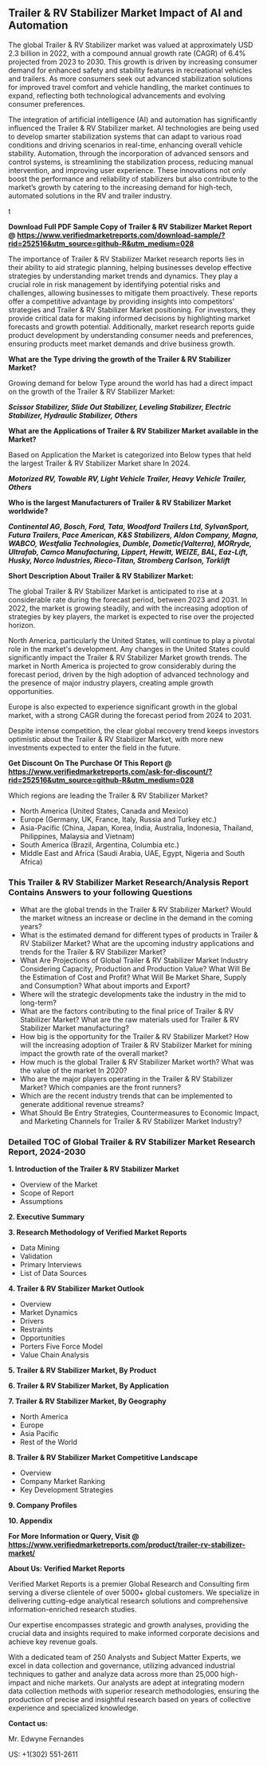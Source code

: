 <h2>Trailer & RV Stabilizer Market Impact of AI and Automation</h2><p>The global Trailer & RV Stabilizer market was valued at approximately USD 2.3 billion in 2022, with a compound annual growth rate (CAGR) of 6.4% projected from 2023 to 2030. This growth is driven by increasing consumer demand for enhanced safety and stability features in recreational vehicles and trailers. As more consumers seek out advanced stabilization solutions for improved travel comfort and vehicle handling, the market continues to expand, reflecting both technological advancements and evolving consumer preferences.</p><p>The integration of artificial intelligence (AI) and automation has significantly influenced the Trailer & RV Stabilizer market. AI technologies are being used to develop smarter stabilization systems that can adapt to various road conditions and driving scenarios in real-time, enhancing overall vehicle stability. Automation, through the incorporation of advanced sensors and control systems, is streamlining the stabilization process, reducing manual intervention, and improving user experience. These innovations not only boost the performance and reliability of stabilizers but also contribute to the market’s growth by catering to the increasing demand for high-tech, automated solutions in the RV and trailer industry.</p>t</p><p id="" class=""><strong>Download Full PDF Sample Copy of Trailer & RV Stabilizer Market Report @ <a href="https://www.verifiedmarketreports.com/download-sample/?rid=252516&utm_source=github-R&utm_medium=028" target="_blank">https://www.verifiedmarketreports.com/download-sample/?rid=252516&utm_source=github-R&utm_medium=028</a></strong></p><p>The importance of&nbsp;Trailer & RV Stabilizer Market research reports lies in their ability to aid strategic planning, helping businesses develop effective strategies by understanding market trends and dynamics. They play a crucial role in risk management by identifying potential risks and challenges, allowing businesses to mitigate them proactively. These reports offer a competitive advantage by providing insights into competitors' strategies and Trailer & RV Stabilizer Market positioning. For investors, they provide critical data for making informed decisions by highlighting market forecasts and growth potential. Additionally, market research reports guide product development by understanding consumer needs and preferences, ensuring products meet market demands and drive business growth.</p><p><strong>What are the&nbsp;Type driving the growth of the Trailer & RV Stabilizer Market?</strong></p><p id="" class="">Growing demand for below Type around the world has had a direct impact on the growth of the Trailer & RV Stabilizer Market:</p><em><strong>Scissor Stabilizer, Slide Out Stabilizer, Leveling Stabilizer, Electric Stabilizer, Hydraulic Stabilizer, Others</strong></em></p><strong>What are the&nbsp;Applications&nbsp;of Trailer & RV Stabilizer Market available in the Market?</strong></p><p id="" class="">Based on Application the Market is categorized into Below types that held the largest Trailer & RV Stabilizer Market share In 2024.</p><em><strong>Motorized RV, Towable RV, Light Vehicle Trailer, Heavy Vehicle Trailer, Others</strong></em></p><strong>Who is the largest Manufacturers of Trailer & RV Stabilizer Market worldwide?</strong></p><p><em><strong>Continental AG, Bosch, Ford, Tata, Woodford Trailers Ltd, SylvanSport, Futura Trailers, Pace American, K&S Stabilizers, Aldon Company, Magna, WABCO, Westfalia Technologies, Dumble, Dometic(Valterra), MORryde, Ultrafab, Camco Manufacturing, Lippert, Hewitt, WEIZE, BAL, Eaz-Lift, Husky, Norco Industries, Rieco-Titan, Stromberg Carlson, Torklift</strong></em></p><p id="" class=""><strong>Short Description About Trailer & RV Stabilizer Market:</strong></p><p>The global Trailer & RV Stabilizer Market is anticipated to rise at a considerable rate during the forecast period, between 2023 and 2031. In 2022, the market is growing steadily, and with the increasing adoption of strategies by key players, the market is expected to rise over the projected horizon.</p><p>North America, particularly the United States, will continue to play a pivotal role in the market's development. Any changes in the United States could significantly impact the Trailer & RV Stabilizer Market growth trends. The market in North America is projected to grow considerably during the forecast period, driven by the high adoption of advanced technology and the presence of major industry players, creating ample growth opportunities.</p><p>Europe is also expected to experience significant growth in the global market, with a strong CAGR during the forecast period from 2024 to 2031.</p><p>Despite intense competition, the clear global recovery trend keeps investors optimistic about the Trailer & RV Stabilizer Market, with more new investments expected to enter the field in the future.</p><p id="" class=""><strong>Get Discount On The Purchase Of This Report @ <a href="https://www.verifiedmarketreports.com/ask-for-discount/?rid=252516&utm_source=github-R&utm_medium=028" target="_blank">https://www.verifiedmarketreports.com/ask-for-discount/?rid=252516&utm_source=github-R&utm_medium=028</a></strong></p>Which regions are leading the Trailer & RV Stabilizer Market?</p><ul><li>North America (United States, Canada and Mexico)</li><li>Europe (Germany, UK, France, Italy, Russia and Turkey etc.)</li><li>Asia-Pacific (China, Japan, Korea, India, Australia, Indonesia, Thailand, Philippines, Malaysia and Vietnam)</li><li>South America (Brazil, Argentina, Columbia etc.)</li><li>Middle East and Africa (Saudi Arabia, UAE, Egypt, Nigeria and South Africa)</li></ul><h3 id="" class="">This Trailer & RV Stabilizer Market Research/Analysis Report Contains Answers to your following Questions</h3><ul><li>What are the global trends in the Trailer & RV Stabilizer Market? Would the market witness an increase or decline in the demand in the coming years?</li><li>What is the estimated demand for different types of products in Trailer & RV Stabilizer Market? What are the upcoming industry applications and trends for the Trailer & RV Stabilizer Market?</li><li>What Are Projections of Global Trailer & RV Stabilizer Market Industry Considering Capacity, Production and Production Value? What Will Be the Estimation of Cost and Profit? What Will Be Market Share, Supply and Consumption? What about imports and Export?</li><li>Where will the strategic developments take the industry in the mid to long-term?</li><li>What are the factors contributing to the final price of Trailer & RV Stabilizer Market? What are the raw materials used for Trailer & RV Stabilizer Market manufacturing?</li><li>How big is the opportunity for the Trailer & RV Stabilizer Market? How will the increasing adoption of Trailer & RV Stabilizer Market for mining impact the growth rate of the overall market?</li><li>How much is the global Trailer & RV Stabilizer Market worth? What was the value of the market In 2020?</li><li>Who are the major players operating in the Trailer & RV Stabilizer Market? Which companies are the front runners?</li><li>Which are the recent industry trends that can be implemented to generate additional revenue streams?</li><li>What Should Be Entry Strategies, Countermeasures to Economic Impact, and Marketing Channels for Trailer & RV Stabilizer Market Industry?</li></ul><h3 id="" class="">Detailed TOC of Global Trailer & RV Stabilizer Market Research Report, 2024-2030</h3><p id="" class=""><strong>1. Introduction of the Trailer & RV Stabilizer Market</strong></p><ul><li>Overview of the Market</li><li>Scope of Report</li><li>Assumptions</li></ul><p id="" class=""><strong>2. Executive Summary</strong></p><p id="" class=""><strong>3. Research Methodology of Verified Market Reports</strong></p><ul><li>Data Mining</li><li>Validation</li><li>Primary Interviews</li><li>List of Data Sources</li></ul><p id="" class=""><strong>4. Trailer & RV Stabilizer Market Outlook</strong></p><ul><li>Overview</li><li>Market Dynamics</li><li>Drivers</li><li>Restraints</li><li>Opportunities</li><li>Porters Five Force Model</li><li>Value Chain Analysis</li></ul><p id="" class=""><strong>5. Trailer & RV Stabilizer Market, By Product</strong></p><p id="" class=""><strong>6. Trailer & RV Stabilizer Market, By Application</strong></p><p id="" class=""><strong>7. Trailer & RV Stabilizer Market, By Geography</strong></p><ul><li>North America</li><li>Europe</li><li>Asia Pacific</li><li>Rest of the World</li></ul><p id="" class=""><strong>8. Trailer & RV Stabilizer Market Competitive Landscape</strong></p><ul><li>Overview</li><li>Company Market Ranking</li><li>Key Development Strategies</li></ul><p id="" class=""><strong>9. Company Profiles</strong></p><p id="" class=""><strong>10. Appendix</strong></p><p id="" class=""><strong>For More Information or Query, Visit @ <a href="https://www.verifiedmarketreports.com/product/trailer-rv-stabilizer-market/" target="_blank">https://www.verifiedmarketreports.com/product/trailer-rv-stabilizer-market/</a></strong></p><p id="" class=""><strong>About Us: Verified Market Reports</strong></p><p id="" class="">Verified Market Reports is a premier Global Research and Consulting firm serving a diverse clientele of over 5000+ global customers. We specialize in delivering cutting-edge analytical research solutions and comprehensive information-enriched research studies.</p><p id="" class="">Our expertise encompasses strategic and growth analyses, providing the crucial data and insights required to make informed corporate decisions and achieve key revenue goals.</p><p id="" class="">With a dedicated team of 250 Analysts and Subject Matter Experts, we excel in data collection and governance, utilizing advanced industrial techniques to gather and analyze data across more than 25,000 high-impact and niche markets. Our analysts are adept at integrating modern data collection methods with superior research methodologies, ensuring the production of precise and insightful research based on years of collective experience and specialized knowledge.</p><p id="" class=""><strong>Contact us:</strong></p><p id="" class="">Mr. Edwyne Fernandes</p><p id="" class="">US: +1(302) 551-2611</p>